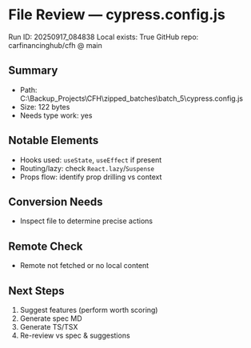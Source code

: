 # File Review — cypress.config.js
Run ID: 20250917_084838
Local exists: True
GitHub repo: carfinancinghub/cfh @ main

## Summary
- Path: C:\Backup_Projects\CFH\zipped_batches\batch_5\cypress.config.js
- Size: 122 bytes
- Needs type work: yes

## Notable Elements
- Hooks used: `useState`, `useEffect` if present
- Routing/lazy: check `React.lazy`/`Suspense`
- Props flow: identify prop drilling vs context

## Conversion Needs
- Inspect file to determine precise actions

## Remote Check
- Remote not fetched or no local content

## Next Steps
1) Suggest features (perform worth scoring)
2) Generate spec MD
3) Generate TS/TSX
4) Re-review vs spec & suggestions